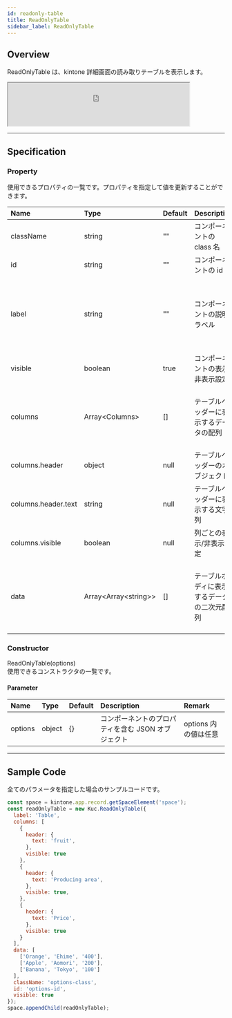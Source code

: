 ```yaml
---
id: readonly-table
title: ReadOnlyTable
sidebar_label: ReadOnlyTable
---
```


## Overview

ReadOnlyTable は、kintone 詳細画面の読み取りテーブルを表示します。

<iframe src="https://kuc-storybook.netlify.app/iframe.html?id=readonly-table--document" title="readonly-table image" width="420px" height="100px"></iframe>

---

## Specification

### Property

使用できるプロパティの一覧です。プロパティを指定して値を更新することができます。

| Name | Type | Default | Description | Remark |
| :--- | :--- | :--- | :--- | :--- |
| className | string | "" | コンポーネントの class 名 ||
| id | string | "" | コンポーネントの id 名 ||
| label | string | "" | コンポーネントの説明ラベル | 未指定、あるいは空文字の場合、label は表示されない |
| visible | boolean | true | コンポーネントの表示/非表示設定 ||
| columns | Array\<Columns\> | [] | テーブルヘッダーに表示するデータの配列 | Columns が配列以外の場合、エラーを出力する |
| columns.header | object | null | テーブルヘッダーのオブジェクト ||
| columns.header.text | string | null | テーブルヘッダーに表示する文字列 ||
| columns.visible | boolean | null | 列ごとの表示/非表示設定 ||
| data | Array\<Array\<string\>\> | [] | テーブルボディに表示するデータの二次元配列 | data, data 内の値が配列以外の場合、エラーを出力する |

### Constructor

ReadOnlyTable(options)<br>
使用できるコンストラクタの一覧です。

#### Parameter
| Name | Type | Default | Description | Remark |
| :--- | :--- | :--- | :--- | :--- |
| options | object | {} | コンポーネントのプロパティを含む JSON オブジェクト | options 内の値は任意 |

---
## Sample Code

全てのパラメータを指定した場合のサンプルコードです。

```javascript
const space = kintone.app.record.getSpaceElement('space');
const readOnlyTable = new Kuc.ReadOnlyTable({
  label: 'Table',
  columns: [
    {
      header: {
        text: 'fruit',
      },
      visible: true
    },
    {
      header: {
        text: 'Producing area',
      },
      visible: true,
    },
    {
      header: {
        text: 'Price',
      },
      visible: true
    }
  ],
  data: [
    ['Orange', 'Ehime', '400'],
    ['Apple', 'Aomori', '200'],
    ['Banana', 'Tokyo', '100']
  ],
  className: 'options-class',
  id: 'options-id',
  visible: true
});
space.appendChild(readOnlyTable);
```
